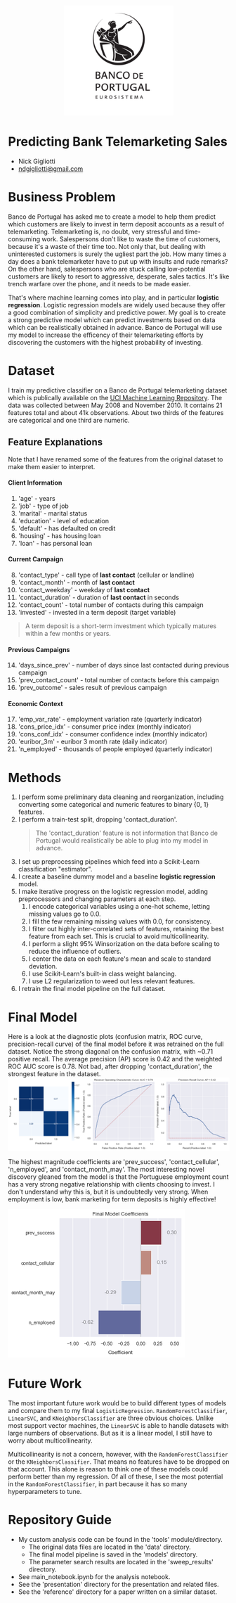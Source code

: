 <div align="center">
<img src="images/banco_de_portugal.png" alt="Banco de Portugal" width="250">
</div>

# Predicting Bank Telemarketing Sales

- Nick Gigliotti
- ndgigliotti@gmail.com

# Business Problem

Banco de Portugal has asked me to create a model to help them predict which customers are likely to invest in term deposit accounts as a result of telemarketing. Telemarketing is, no doubt, very stressful and time-consuming work. Salespersons don't like to waste the time of customers, because it's a waste of their time too. Not only that, but dealing with uninterested customers is surely the ugliest part the job. How many times a day does a bank telemarketer have to put up with insults and rude remarks? On the other hand, salespersons who are stuck calling low-potential customers are likely to resort to aggressive, desperate, sales tactics. It's like trench warfare over the phone, and it needs to be made easier.

That's where machine learning comes into play, and in particular **logistic regression**. Logistic regression models are widely used because they offer a good combination of simplicity and predictive power. My goal is to create a strong predictive model which can predict investments based on data which can be realistically obtained in advance. Banco de Portugal will use my model to increase the efficency of their telemarketing efforts by discovering the customers with the highest probability of investing.


# Dataset
I train my predictive classifier on a Banco de Portugal telemarketing dataset which is publically available on the [UCI Machine Learning Repository](https://archive.ics.uci.edu/ml/datasets/Bank+Marketing). The data was collected between May 2008 and November 2010. It contains 21 features total and about 41k observations. About two thirds of the features are categorical and one third are numeric.

## Feature Explanations

Note that I have renamed some of the features from the original dataset to make them easier to interpret.

#### Client Information
   
1. 'age' - years
2. 'job' - type of job
3. 'marital' - marital status
4. 'education' - level of education
5. 'default' - has defaulted on credit
6. 'housing' - has housing loan
7. 'loan' - has personal loan

#### Current Campaign

8. 'contact_type' - call type of **last contact** (cellular or landline)
9. 'contact_month' - month of **last contact**
10. 'contact_weekday' - weekday of **last contact**
11. 'contact_duration' - duration of **last contact** in seconds
12. 'contact_count' - total number of contacts during this campaign
13. 'invested' - invested in a term deposit (target variable)

>A term deposit is a short-term investment which typically matures within a few months or years.

#### Previous Campaigns

14. 'days_since_prev' - number of days since last contacted during previous campaign
15. 'prev_contact_count' - total number of contacts before this campaign
16. 'prev_outcome' - sales result of previous campaign

#### Economic Context

17. 'emp_var_rate' - employment variation rate (quarterly indicator)
18. 'cons_price_idx' - consumer price index (monthly indicator)
19. 'cons_conf_idx' - consumer confidence index (monthly indicator)
20. 'euribor_3m' - euribor 3 month rate (daily indicator)
21. 'n_employed' - thousands of people employed (quarterly indicator)

# Methods

1. I perform some preliminary data cleaning and reorganization, including converting some categorical and numeric features to binary {0, 1} features.
2. I perform a train-test split, dropping 'contact_duration'.
    > The 'contact_duration' feature is not information that Banco de Portugal would realistically be able to plug into my model in advance.
3. I set up preprocessing pipelines which feed into a Scikit-Learn classification "estimator".
4. I create a baseline dummy model and a baseline **logistic regression** model.
5. I make iterative progress on the logistic regression model, adding preprocessors and changing parameters at each step.
    1. I encode categorical variables using a one-hot scheme, letting missing values go to 0.0.
    2. I fill the few remaining missing values with 0.0, for consistency.
    4. I filter out highly inter-correlated sets of features, retaining the best feature from each set. This is crucial to avoid multicollinearity.
    5. I perform a slight 95% Winsorization on the data before scaling to reduce the influence of outliers.
    6. I center the data on each feature's mean and scale to standard deviation.
    7. I use Scikit-Learn's built-in class weight balancing.
    8. I use L2 regularization to weed out less relevant features.
6. I retrain the final model pipeline on the full dataset.

# Final Model
Here is a look at the diagnostic plots (confusion matrix, ROC curve, precision-recall curve) of the final model before it was retrained on the full dataset. Notice the strong diagonal on the confusion matrix, with ~0.71 positive recall. The average precision (AP) score is 0.42 and the weighted ROC AUC score is 0.78. Not bad, after dropping 'contact_duration', the strongest feature in the dataset.
![png](images/main_notebook_117_1.png)

The highest magnitude coefficients are 'prev_success', 'contact_cellular', 'n_employed', and 'contact_month_may'. The most interesting novel discovery gleaned from the model is that the Portuguese employment count has a very strong negative relationship with clients choosing to invest. I don't understand why this is, but it is undoubtedly very strong. When employment is low, bank marketing for term deposits is highly effective!

![png](images/main_notebook_125_1.png)
    

# Future Work
The most important future work would be to build different types of models and compare them to my final `LogisticRegression`. `RandomForestClassifier`, `LinearSVC`, and `KNeighborsClassifier` are three obvious choices. Unlike most support vector machines, the `LinearSVC` is able to handle datasets with large numbers of observations. But as it is a linear model, I still have to worry about multicollinearity.

Multicollinearity is not a concern, however, with the `RandomForestClassifier` or the `KNeighborsClassifier`. That means no features have to be dropped on that account. This alone is reason to think one of these models could perform better than my regression.  Of all of these, I see the most potential in the `RandomForestClassifier`, in part because it has so many hyperparameters to tune.

# Repository Guide
- My custom analysis code can be found in the 'tools' module/directory.
  - The original data files are located in the 'data' directory.
  - The final model pipeline is saved in the 'models' directory.
  - The parameter search results are located in the 'sweep_results' directory.
- See main_notebook.ipynb for the analysis notebook.
- See the 'presentation' directory for the presentation and related files.
- See the 'reference' directory for a paper written on a similar dataset.
